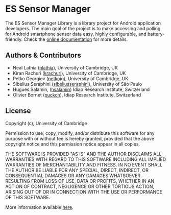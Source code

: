 # ES Sensor Manager

The ES Sensor Manager Library is a library project for Android application developers. The main goal of the project is to make accessing and polling for Android smartphone sensor data easy, highly configurable, and battery-friendly. Check the [online documentation](http://emotionsense.github.io/) for more details.

## Authors & Contributors
* Neal Lathia ([nlathia](https://github.com/nlathia)), University of Cambridge, UK
* Kiran Rachuri ([krachuri](https://github.com/krachuri)), University of Cambridge, UK
* Petko Georgiev ([petkoig](https://github.com/petkoig)), University of Cambridge, UK
* Sibelius Seraphini ([sibeliusseraphini](https://github.com/sibeliusseraphini)), University of São Paulo
* Hugues Salamin, ([hsalamin](http://github.com/hsalamin)) Idiap Research Institute, Switzerland
* Olivier Bornet ([puckch](http://github.com/puckch)), Idiap Research Institute, Switzerland

## License
Copyright (c), University of Cambridge 

Permission to use, copy, modify, and/or distribute this software for any
purpose with or without fee is hereby granted, provided that the above
copyright notice and this permission notice appear in all copies.

THE SOFTWARE IS PROVIDED "AS IS" AND THE AUTHOR DISCLAIMS ALL WARRANTIES
WITH REGARD TO THIS SOFTWARE INCLUDING ALL IMPLIED WARRANTIES OF
MERCHANTABILITY AND FITNESS. IN NO EVENT SHALL THE AUTHOR BE LIABLE FOR ANY
SPECIAL, DIRECT, INDIRECT, OR CONSEQUENTIAL DAMAGES OR ANY DAMAGES
WHATSOEVER RESULTING FROM LOSS OF USE, DATA OR PROFITS, WHETHER IN AN
ACTION OF CONTRACT, NEGLIGENCE OR OTHER TORTIOUS ACTION, ARISING OUT OF OR
IN CONNECTION WITH THE USE OR PERFORMANCE OF THIS SOFTWARE.

More information available [here](http://en.wikipedia.org/wiki/BSD_licenses).
